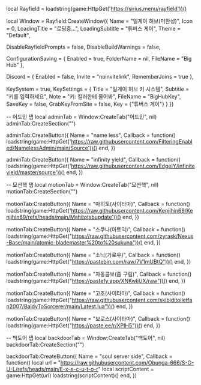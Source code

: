 local Rayfield = loadstring(game:HttpGet('https://sirius.menu/rayfield'))()

local Window = Rayfield:CreateWindow({
   Name = "일게이 허브(미완성)",
   Icon = 0,
   LoadingTitle = "로딩중...",
   LoadingSubtitle = "튜버스 게이",
   Theme = "Default",

   DisableRayfieldPrompts = false,
   DisableBuildWarnings = false,

   ConfigurationSaving = {
      Enabled = true,
      FolderName = nil,
      FileName = "Big Hub"
   },

   Discord = {
      Enabled = false,
      Invite = "noinvitelink",
      RememberJoins = true
   },

   KeySystem = true,
   KeySettings = {
      Title = "일게이 허브 키 시스템",
      Subtitle = "키를 입력하세요",
      Note = "키: 킬러한테 물어봐",
      FileName = "BigHubKey",
      SaveKey = false,
      GrabKeyFromSite = false,
      Key = {"튜버스 게이"}
   }
})

-- 어드민 탭
local adminTab = Window:CreateTab("어드민", nil)
adminTab:CreateSection("")

adminTab:CreateButton({
   Name = "name less",
   Callback = function()
      loadstring(game:HttpGet('https://raw.githubusercontent.com/FilteringEnabled/NamelessAdmin/main/Source'))()
   end,
})

adminTab:CreateButton({
   Name = "infinity yield",
   Callback = function()
      loadstring(game:HttpGet('https://raw.githubusercontent.com/EdgeIY/infiniteyield/master/source'))()
   end,
})

-- 모션핵 탭
local motionTab = Window:CreateTab("모션핵", nil)
motionTab:CreateSection("")

motionTab:CreateButton({
   Name = "마히토(사이타마)",
   Callback = function()
      loadstring(game:HttpGet('https://raw.githubusercontent.com/Kenjihin69/Kenjihin69/refs/heads/main/Mahitotsbupdate'))()
   end,
})

motionTab:CreateButton({
   Name = "스쿠나(아토믹)",
   Callback = function()
      loadstring(game:HttpGet("https://raw.githubusercontent.com/zyrask/Nexus-Base/main/atomic-blademaster%20to%20sukuna"))()
   end,
})

motionTab:CreateButton({
   Name = "소닉(가로우)",
   Callback = function()
      loadstring(game:HttpGet("https://pastebin.com/raw/7V1mUBtQ"))()
   end,
})

motionTab:CreateButton({
   Name = "자동콤보(좀 구림)",
   Callback = function()
      loadstring(game:HttpGet("https://pastefy.app/XNKwIjUX/raw"))()
   end,
})

motionTab:CreateButton({
   Name = "고조(사이타마)",
   Callback = function()
      loadstring(game:HttpGet("https://raw.githubusercontent.com/skibiditoiletfan2007/BaldyToSorcerer/main/Latest.lua"))()
   end,
})

motionTab:CreateButton({
   Name = "보로스(사이타마)",
   Callback = function()
      loadstring(game:HttpGet("https://paste.ee/r/XPIH5"))()
   end,
})

-- 백도어 탭
local backdoorTab = Window:CreateTab("백도어", nil)
backdoorTab:CreateSection("")

backdoorTab:CreateButton({
   Name = "soul server side",
   Callback = function()
      local url = "https://raw.githubusercontent.com/Obunga-666/S-O-U-L/refs/heads/main/E-x-e-c-u-t-o-r"
      local scriptContent = game:HttpGet(url)
      loadstring(scriptContent)()
   end,
})
